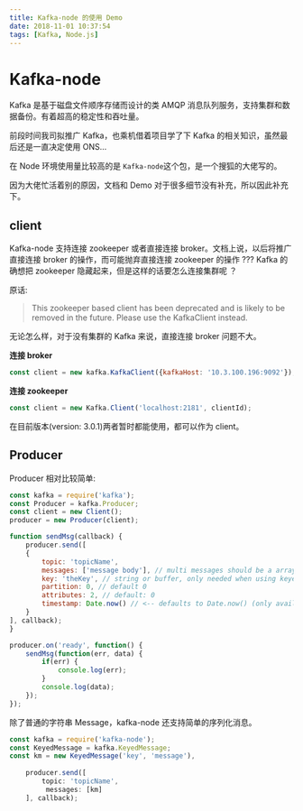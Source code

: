 ```yaml
---
title: Kafka-node 的使用 Demo
date: 2018-11-01 10:37:54
tags: [Kafka, Node.js]
---
```




# Kafka-node

Kafka 是基于磁盘文件顺序存储而设计的类 AMQP 消息队列服务，支持集群和数据备份。有着超高的稳定性和吞吐量。

前段时间我司拟推广 Kafka，也乘机借着项目学了下 Kafka 的相关知识，虽然最后还是一直决定使用 ONS...



在 Node 环境使用量比较高的是 `Kafka-node`这个包，是一个搜狐的大佬写的。

因为大佬忙活着别的原因，文档和 Demo 对于很多细节没有补充，所以因此补充下。



## client

Kafka-node 支持连接 zookeeper 或者直接连接 broker。文档上说，以后将推广直接连接 broker 的操作，而可能抛弃直接连接 zookeeper 的操作 ??? Kafka 的确想把 zookeeper 隐藏起来，但是这样的话要怎么连接集群呢 ？

原话:

> This zookeeper based client has been deprecated and is likely to be removed in the future. Please use the KafkaClient instead.

无论怎么样，对于没有集群的 Kafka 来说，直接连接 broker 问题不大。

**连接 broker**

```javascript
const client = new kafka.KafkaClient({kafkaHost: '10.3.100.196:9092'});
```

**连接 zookeeper**

```javascript
const client = new Kafka.Client('localhost:2181', clientId);
```

在目前版本(version: 3.0.1)两者暂时都能使用，都可以作为 client。

## Producer

Producer 相对比较简单:

```javascript
const kafka = require('kafka');
const Producer = kafka.Producer;
const client = new Client();
producer = new Producer(client);

function sendMsg(callback) {
    producer.send([
    {
   		topic: 'topicName',
   		messages: ['message body'], // multi messages should be a array, single message can be just a string or a KeyedMessage instance
   		key: 'theKey', // string or buffer, only needed when using keyed partitioner
   		partition: 0, // default 0
   		attributes: 2, // default: 0
   		timestamp: Date.now() // <-- defaults to Date.now() (only available with kafka v0.10 and KafkaClient only)
	}
], callback);
}

producer.on('ready', function() {
    sendMsg(function(err, data) {
        if(err) {
            console.log(err);
        }
        console.log(data);
    });
});
```

除了普通的字符串 Message，kafka-node 还支持简单的序列化消息。

```javascript
const kafka = require('kafka-node');
const KeyedMessage = kafka.KeyedMessage;
const km = new KeyedMessage('key', 'message'),
      
	producer.send([
		topic: 'topicName',
         messages: [km]
    ], callback);
```


